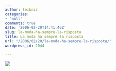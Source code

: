 ```yaml
---
author: leibniz
categories:
- 'null'
comments: true
date: '2006-02-20T14:41:46Z'
slug: la-moda-ha-sempre-la-risposta
title: La moda ha sempre la risposta
url: "/2006/02/20/la-moda-ha-sempre-la-risposta/"
wordpress_id: 2044

---
```

[![](https://static.flickr.com/39/102128224_b8cb552a17_m.jpg)](https://www.flickr.com/photos/leibniz/102128224/)
